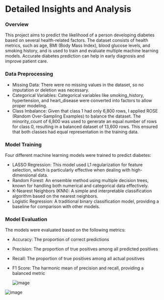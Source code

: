 # Detailed Insights and Analysis

### Overview
This project aims to predict the likelihood of a person developing diabetes based on several health-related factors. The dataset consists of health metrics, such as age, BMI (Body Mass Index), blood glucose levels, and smoking history, and is used to train and evaluate multiple machine learning models. Accurate diabetes prediction can help in early diagnosis and improve patient care.

### Data Preprocessing
* Missing Data: There were no missing values in the dataset, so no imputation or deletion was necessary.
* Categorical Variables: Categorical variables like smoking_history, hypertension, and heart_disease were converted into factors to allow proper modeling.
* Class Imbalance: Given that class 1 had only 6,800 rows, I applied ROSE (Random Over-Sampling Examples) to balance the dataset. The minority_count of 6,800 was used to generate an equal number of rows for class 0, resulting in a balanced dataset of 13,600 rows. This ensured that both classes had equal representation in the training data.

### Model Training
Four different machine learning models were trained to predict diabetes:
* LASSO Regression: This model used L1 regularization for feature selection, which is particularly effective when dealing with high-dimensional data.
* Random Forest: An ensemble method using multiple decision trees, known for handling both numerical and categorical data effectively.
* K-Nearest Neighbors (KNN): A simple and interpretable classification algorithm based on the nearest neighbors.
* Logistic Regression: A traditional binary classification model, providing a baseline for comparison with other models.

### Model Evaluation

The models were evaluated based on the following metrics:
* Accuracy: The proportion of correct predictions
* Precision: The proportion of true positives among all predicted positives
* Recall: The proportion of true positives among all actual positives
* F1 Score: The harmonic mean of precision and recall, providing a balanced metric

  ![image](https://github.com/user-attachments/assets/08a83c50-df1b-49ac-bea5-1b17983beebf)

  
![image](https://github.com/user-attachments/assets/d2c035c8-311a-4317-9b0c-cc79f7189836)
